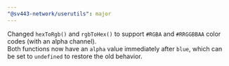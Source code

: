 ```yaml
---
"@sv443-network/userutils": major
---
```


Changed `hexToRgb()` and `rgbToHex()` to support `#RGBA` and `#RRGGBBAA` color codes (with an alpha channel).  
Both functions now have an `alpha` value immediately after `blue`, which can be set to `undefined` to restore the old behavior.

